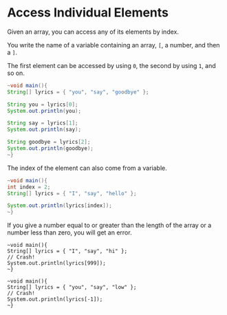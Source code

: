 # Access Individual Elements

Given an array, you can access any of its elements by index.

You write the name of a variable containing an array, `[`, a number, and then a `]`.

The first element can be accessed by using `0`, the second by using `1`, and so on.

```java
~void main(){
String[] lyrics = { "you", "say", "goodbye" };

String you = lyrics[0];
System.out.println(you);

String say = lyrics[1];
System.out.println(say);

String goodbye = lyrics[2];
System.out.println(goodbye);
~}
```

The index of the element can also come from a variable.

```java
~void main(){
int index = 2;
String[] lyrics = { "I", "say", "hello" };

System.out.println(lyrics[index]);
~}
```

If you give a number equal to or greater than the length of the array or a number less than zero,
you will get an error.

```java,panics
~void main(){
String[] lyrics = { "I", "say", "hi" };
// Crash!
System.out.println(lyrics[999]);
~}
```

```java,panics
~void main(){
String[] lyrics = { "you", "say", "low" };
// Crash!
System.out.println(lyrics[-1]);
~}
```
